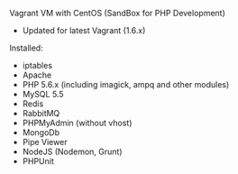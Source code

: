 Vagrant VM with CentOS (SandBox for PHP Development)
* Updated for latest Vagrant (1.6.x)

Installed:
- iptables
- Apache
- PHP 5.6.x (including imagick, ampq and other modules)
- MySQL 5.5
- Redis
- RabbitMQ
- PHPMyAdmin (without vhost)
- MongoDb
- Pipe Viewer
- NodeJS (Nodemon, Grunt)
- PHPUnit
